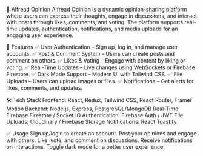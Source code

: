 📢 Alfread Opinion
Alfread Opinion is a dynamic opinion-sharing platform where users can express their thoughts, engage in discussions, and interact with posts through likes, comments, and voting. The platform supports real-time updates, authentication, notifications, and media uploads for an engaging user experience.

🚀 Features
✅ User Authentication – Sign up, log in, and manage user accounts.
✅ Post & Comment System – Users can create posts and comment on others.
✅ Likes & Voting – Engage with content by liking or voting.
✅ Real-Time Updates – Live changes using WebSockets or Firebase Firestore.
✅ Dark Mode Support – Modern UI with Tailwind CSS.
✅ File Uploads – Users can upload images or files.
✅ Notifications – Get alerts for likes, comments, and updates.

🛠 Tech Stack
Frontend: React, Redux, Tailwind CSS, React Router, Framer Motion
Backend: Node.js, Express, PostgreSQL/MongoDB
Real-Time: Firebase Firestore / Socket.IO
Authentication: Firebase Auth / JWT
File Uploads: Cloudinary / Firebase Storage
Notifications: React Toastify

✅ Usage
Sign up/login to create an account.
Post your opinions and engage with others.
Like, vote, and comment on discussions.
Receive notifications on interactions.
Toggle dark mode for a better user experience.